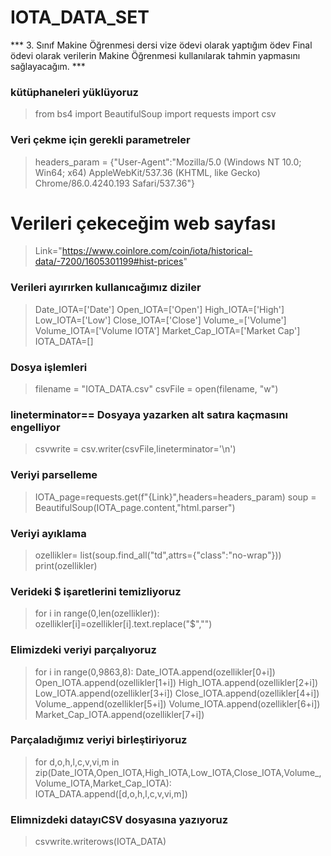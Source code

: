 # IOTA_DATA_SET
*** 3. Sınıf Makine Öğrenmesi dersi vize ödevi olarak yaptığım ödev
 Final ödevi olarak verilerin Makine Öğrenmesi kullanılarak tahmin yapmasını sağlayacağım. ***

### kütüphaneleri yüklüyoruz
> from bs4 import BeautifulSoup
  import requests
  import csv

### Veri çekme için gerekli parametreler
> headers_param = {"User-Agent":"Mozilla/5.0 (Windows NT 10.0; Win64; x64) AppleWebKit/537.36 (KHTML, like Gecko) Chrome/86.0.4240.193 Safari/537.36"}
# Verileri çekeceğim web sayfası
> Link="https://www.coinlore.com/coin/iota/historical-data/-7200/1605301199#hist-prices"

### Verileri ayırırken kullanıcağımız diziler
> Date_IOTA=['Date']
  Open_IOTA=['Open']
  High_IOTA=['High']
  Low_IOTA=['Low']
  Close_IOTA=['Close']
  Volume_=['Volume']
  Volume_IOTA=['Volume IOTA']
  Market_Cap_IOTA=['Market Cap']
  IOTA_DATA=[]

### Dosya işlemleri
> filename = "IOTA_DATA.csv"
  csvFile = open(filename, "w")

### lineterminator== Dosyaya yazarken alt satıra kaçmasını engelliyor 
> csvwrite = csv.writer(csvFile,lineterminator='\n')

### Veriyi parselleme
> IOTA_page=requests.get(f"{Link}",headers=headers_param)
  soup = BeautifulSoup(IOTA_page.content,"html.parser")

### Veriyi ayıklama
> ozellikler= list(soup.find_all("td",attrs={"class":"no-wrap"}))
  print(ozellikler)

### Verideki $ işaretlerini temizliyoruz
> for i in range(0,len(ozellikler)):
  ozellikler[i]=ozellikler[i].text.replace("$","")

### Elimizdeki veriyi parçalıyoruz
> for i in range(0,9863,8):
  Date_IOTA.append(ozellikler[0+i])
  Open_IOTA.append(ozellikler[1+i])
  High_IOTA.append(ozellikler[2+i])
  Low_IOTA.append(ozellikler[3+i])
  Close_IOTA.append(ozellikler[4+i])
  Volume_.append(ozellikler[5+i])
  Volume_IOTA.append(ozellikler[6+i])
  Market_Cap_IOTA.append(ozellikler[7+i])
   
### Parçaladığımız veriyi birleştiriyoruz
> for d,o,h,l,c,v,vi,m in zip(Date_IOTA,Open_IOTA,High_IOTA,Low_IOTA,Close_IOTA,Volume_,Volume_IOTA,Market_Cap_IOTA):
    IOTA_DATA.append([d,o,h,l,c,v,vi,m])

### Elimnizdeki datayıCSV dosyasına yazıyoruz
> csvwrite.writerows(IOTA_DATA)
